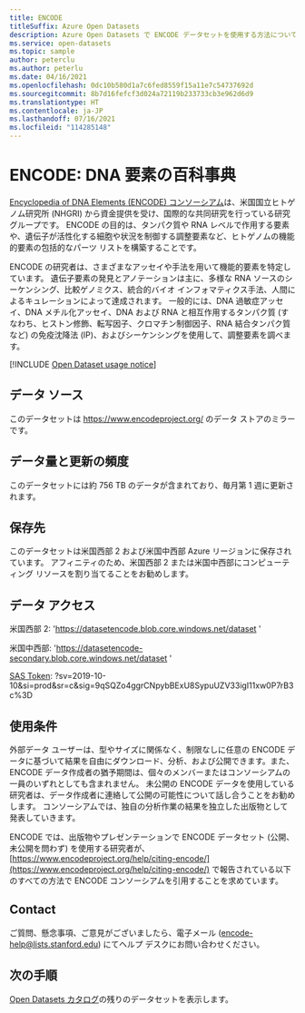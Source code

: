 ```yaml
---
title: ENCODE
titleSuffix: Azure Open Datasets
description: Azure Open Datasets で ENCODE データセットを使用する方法について説明します。
ms.service: open-datasets
ms.topic: sample
author: peterclu
ms.author: peterlu
ms.date: 04/16/2021
ms.openlocfilehash: 0dc10b580d1a7c6fed8559f15a11e7c54737692d
ms.sourcegitcommit: 8b7d16fefcf3d024a72119b233733cb3e962d6d9
ms.translationtype: HT
ms.contentlocale: ja-JP
ms.lasthandoff: 07/16/2021
ms.locfileid: "114285148"
---
```

# <a name="encode-encyclopedia-of-dna-elements"></a>ENCODE: DNA 要素の百科事典

[Encyclopedia of DNA Elements (ENCODE) コンソーシアム](https://www.encodeproject.org/help/project-overview/)は、米国国立ヒトゲノム研究所 (NHGRI) から資金提供を受け、国際的な共同研究を行っている研究グループです。 ENCODE の目的は、タンパク質や RNA レベルで作用する要素や、遺伝子が活性化する細胞や状況を制御する調整要素など、ヒトゲノムの機能的要素の包括的なパーツ リストを構築することです。

ENCODE の研究者は、さまざまなアッセイや手法を用いて機能的要素を特定しています。 遺伝子要素の発見とアノテーションは主に、多様な RNA ソースのシーケンシング、比較ゲノミクス、統合的バイオ インフォマティクス手法、人間によるキュレーションによって達成されます。 一般的には、DNA 過敏症アッセイ、DNA メチル化アッセイ、DNA および RNA と相互作用するタンパク質 (すなわち、ヒストン修飾、転写因子、クロマチン制御因子、RNA 結合タンパク質など) の免疫沈降法 (IP)、およびシーケンシングを使用して、調整要素を調べます。

[!INCLUDE [Open Dataset usage notice](../../includes/open-datasets-usage-note.md)]

## <a name="data-source"></a>データ ソース

このデータセットは https://www.encodeproject.org/ のデータ ストアのミラーです。

## <a name="data-volumes-and-update-frequency"></a>データ量と更新の頻度

このデータセットには約 756 TB のデータが含まれており、毎月第 1 週に更新されます。

## <a name="storage-location"></a>保存先

このデータセットは米国西部 2 および米国中西部 Azure リージョンに保存されています。 アフィニティのため、米国西部 2 または米国中西部にコンピューティング リソースを割り当てることをお勧めします。

## <a name="data-access"></a>データ アクセス

米国西部 2: 'https://datasetencode.blob.core.windows.net/dataset '

米国中西部: 'https://datasetencode-secondary.blob.core.windows.net/dataset '

[SAS Token](../storage/common/storage-sas-overview.md): ?sv=2019-10-10&si=prod&sr=c&sig=9qSQZo4ggrCNpybBExU8SypuUZV33igI11xw0P7rB3c%3D

## <a name="use-terms"></a>使用条件

外部データ ユーザーは、型やサイズに関係なく、制限なしに任意の ENCODE データに基づいて結果を自由にダウンロード、分析、および公開できます。また、ENCODE データ作成者の猶予期間は、個々のメンバーまたはコンソーシアムの一員のいずれとしても含まれません。 未公開の ENCODE データを使用している研究者は、データ作成者に連絡して公開の可能性について話し合うことをお勧めします。 コンソーシアムでは、独自の分析作業の結果を独立した出版物として発表していきます。

ENCODE では、出版物やプレゼンテーションで ENCODE データセット (公開、未公開を問わず) を使用する研究者が、[https://www.encodeproject.org/help/citing-encode/](https://www.encodeproject.org/help/citing-encode/) で報告されている以下のすべての方法で ENCODE コンソーシアムを引用することを求めています。

## <a name="contact"></a>Contact

ご質問、懸念事項、ご意見がございましたら、電子メール (encode-help@lists.stanford.edu) にてヘルプ デスクにお問い合わせください。

## <a name="next-steps"></a>次の手順

[Open Datasets カタログ](dataset-catalog.md)の残りのデータセットを表示します。
